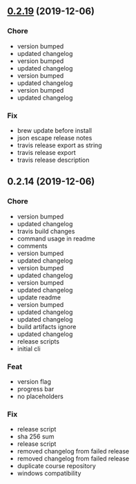 
<a name="0.2.19"></a>
## [0.2.19](https://github.com/ajdnik/decrypo/compare/0.2.14...0.2.19) (2019-12-06)

### Chore

* version bumped
* updated changelog
* version bumped
* updated changelog
* version bumped
* updated changelog
* version bumped
* updated changelog

### Fix

* brew update before install
* json escape release notes
* travis release export as string
* travis release export
* travis release description


<a name="0.2.14"></a>
## 0.2.14 (2019-12-06)

### Chore

* version bumped
* updated changelog
* travis build changes
* command usage in readme
* comments
* version bumped
* updated changelog
* version bumped
* updated changelog
* version bumped
* updated changelog
* update readme
* version bumped
* updated changelog
* updated changelog
* build artifacts ignore
* updated changelog
* release scripts
* initial cli

### Feat

* version flag
* progress bar
* no placeholders

### Fix

* release script
* sha 256 sum
* release script
* removed changelog from failed release
* removed changelog from failed release
* duplicate course repository
* windows compatibility

